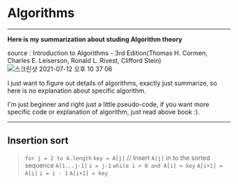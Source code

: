 
# Algorithms
------
__Here is my summarization about studing Algorithm theory__</br>

source : Introduction to Algorithms - 3rd Edition(Thomas H. Cormen, Charles E. Leiserson, Ronald L. Rivest, Clifford Stein)</br>
![스크린샷 2021-07-12 오후 10 37 06](https://user-images.githubusercontent.com/46857352/125296884-b270c580-e361-11eb-9dc5-fbb9f762b513.png)

I just want to figure out details of algorithms, exactly just summarize, so here is no explanation about specific algorithm.</br>

I'm just beginner and right just a little pseudo-code, if you want more specific code or explanation of algorithm, just read above book :).</br>

----------

## Insertion sort
>
>`for j = 2 to A.length`
    `key = A[j]`
     // Insert `A[j]` in to the sorted sequence `A[1...j-1]`
     `i = j-1`
     `while i > 0 and A[i] > key`
         `A[i+1] = A[i]`
         `i = i - 1`
     `A[i+1] = key`
